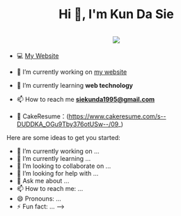 <h1 align="center">Hi 👋, I'm Kun Da Sie <br><br> <img src="https://komarev.com/ghpvc/?username=Kun0818&style=for-the-badge"> </h1>

- 💻 [My Website](https://kun0818.github.io/My-Docusaurus/)

- 🔭 I’m currently working on [my website](https://kun0818.github.io/My-Docusaurus/)

- 🌱 I’m currently learning **web technology**

- 📫 How to reach me **siekunda1995@gmail.com**

- 📓 CakeResume：(https://www.cakeresume.com/s--DUDDKA_OGu9Tby376otUSw--/09_)

Here are some ideas to get you started:

- 🔭 I’m currently working on ...
- 🌱 I’m currently learning ...
- 👯 I’m looking to collaborate on ...
- 🤔 I’m looking for help with ...
- 💬 Ask me about ...
- 📫 How to reach me: ...
- 😄 Pronouns: ...
- ⚡ Fun fact: ...
-->
